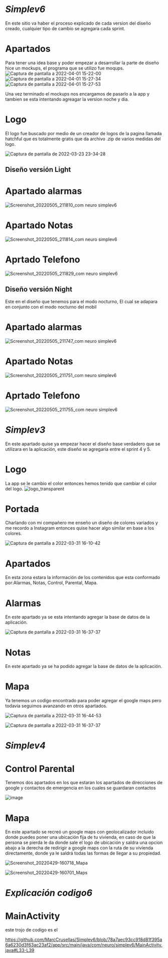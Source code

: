 # ***Simplev6***
En este sitio va haber el proceso explicado de cada version del diseño creado, cualquier tipo de cambio se agregara cada sprint.
# Apartados
Para tener una idea base y poder empezar a desarrollar la parte de diseño hice un mockups, el programa que se utilizo fue moqups.
![Captura de pantalla a 2022-04-01 15-22-00](https://user-images.githubusercontent.com/95090891/161272154-8c9e0771-3401-4a4c-82a2-c7769dcdd451.png)
![Captura de pantalla a 2022-04-01 15-27-34](https://user-images.githubusercontent.com/95090891/161272988-09b30675-4287-4b5a-871f-4c8e550f0239.png)
![Captura de pantalla a 2022-04-01 15-27-53](https://user-images.githubusercontent.com/95090891/161273005-2d663585-1562-4db3-a21d-2b0c5bde4706.png)


Una vez terminado el mockups nos encargamos de pasarlo a la app y tambien se  esta intentando agreagar la version noche y dia. 

# Logo
El logo fue buscado por medio de un creador de logos de la pagina llamada hatchful que es totalmente gratis que da archivo .zip de varios medidas del logo.

![Captura de pantalla de 2022-03-23 23-34-28](https://user-images.githubusercontent.com/71900639/159809976-41cb2b1c-f25e-4e44-bab5-b6030de85eab.png)

## Diseño versión Light
# Apartado alarmas
![Screenshot_20220505_211810_com neuro simplev6](https://user-images.githubusercontent.com/71900639/167031107-69adb4b8-3530-4713-9355-cd36e072d3bd.jpg)

# Apartado Notas
![Screenshot_20220505_211814_com neuro simplev6](https://user-images.githubusercontent.com/71900639/167031133-b60385bf-f513-4bf7-bec2-bf76208a889d.jpg)

# Aprtado Telefono
![Screenshot_20220505_211829_com neuro simplev6](https://user-images.githubusercontent.com/71900639/167030825-33a5c84c-6806-427d-a59d-f02d42b8cb6f.jpg)

## Diseño versión Night


Este en el diseño que tenemos para el modo nocturno, El cual se adapara en conjunto con el modo nocturno del mobil

# Apartado alarmas
![Screenshot_20220505_211747_com neuro simplev6](https://user-images.githubusercontent.com/71900639/167031148-d076654f-82c9-4fc1-a32e-94a16cfb497a.jpg)

# Apartado Notas
![Screenshot_20220505_211751_com neuro simplev6](https://user-images.githubusercontent.com/71900639/167031159-183bc91d-78ce-43b5-8592-ce062b03ac8a.jpg)

# Aprtado Telefono
![Screenshot_20220505_211755_com neuro simplev6](https://user-images.githubusercontent.com/71900639/167031223-4930f406-47a6-4b7f-bfc3-81d1952de53f.jpg)

# ***Simplev3***
En este apartado quise ya empezar hacer el diseño base verdadero que se utilizara en la aplicación, este diseño se agregaria entre el sprint 4 y 5.

# Logo
La app se le cambio el color entonces hemos tenido que cambiar el color del logo.
![logo_transparent](https://user-images.githubusercontent.com/95090891/161074122-50fb3fe9-ac8d-4278-8f7e-a7a8144ef811.png)

# Portada 
Charlando con mi compañero me enseño un diseño de colores variados y me recordo a Instagram entonces quise hacer algo similar en base a los colores.

![Captura de pantalla a 2022-03-31 16-10-42](https://user-images.githubusercontent.com/95090891/161075680-9a1c291a-f2de-4c56-a17b-b647b2dfc4e6.png)

# Apartados
En esta zona estara la información de los contenidos que esta conformado por:Alarmas, Notas, Control, Parental, Mapa.

# Alarmas 
En este apartado ya se esta intentando agregar la base de datos de la aplicación.

![Captura de pantalla a 2022-03-31 16-37-37](https://user-images.githubusercontent.com/95090891/161081472-22a25885-3936-4275-861f-7b2f0b2876d1.png)

# Notas
En este apartado ya se ha podido agregar la base de datos de la aplicación.

# Mapa
Ya tenemos un codigo encontrado para poder agregar el google maps pero todavia seguimos avanzando en otros apartados.

![Captura de pantalla a 2022-03-31 16-44-53](https://user-images.githubusercontent.com/95090891/161083119-fe414669-d738-406c-8c96-3423f11852c0.png)

![Captura de pantalla a 2022-03-31 16-37-37](https://user-images.githubusercontent.com/95090891/161082524-7fdeb2c8-3bd0-4fe5-a138-f719fd138f72.png)

# ***Simplev4***
# Control Parental

Tenemos dos apartados en los que estaran los apartados de direcciones de google y contactos de emergencia en los cuales se guardaran contactos 

![image](https://user-images.githubusercontent.com/102673066/166142746-f27e5879-027c-4804-b5e2-327f7c9d7198.png)

# Mapa
En este apartado se recreó un google maps con geolocalizador incluido donde puedes poner una ubicación fija de tu vivienda, en caso de que la persona se pierda le da donde sale el logo de ubicación y saldra una opcion abajo a la derecha de redirigir a google maps con la ruta de su vivienda directamente, donde ya le saldrá todas las formas de llegar a su propiedad.

![Screenshot_20220429-160718_Mapa](https://user-images.githubusercontent.com/95090891/166143274-1dba37c8-7452-4ec3-bb6b-55a802aa9ef1.png)

![Screenshot_20220429-160701_Maps](https://user-images.githubusercontent.com/95090891/166143279-a44b6d67-a149-4393-9b9a-7872939f48f6.png)


# ***Explicación codigo6***
# MainActivity
este trojo de codigo es el

https://github.com/MarcCrusellas/Simplev6/blob/78a7aec93cc918d81f395a6a6230d3f63ac23af2/app/src/main/java/com/neuro/simplev6/MainActivity.java#L33-L39
